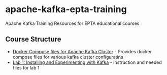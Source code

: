 # apache-kafka-epta-training
Apache Kafka Training Resources for EPTA educational courses

## Course Structure

  * [Docker Compose files for Apache Kafka Cluster](docker-compose-files/README.md) - Provides docker compose files for various kafka cluster configuratins
  * [Lab 1: Installing and Experimenting with Kafka](session-two-lab/README.md) - Instruction and needed files for lab 1
